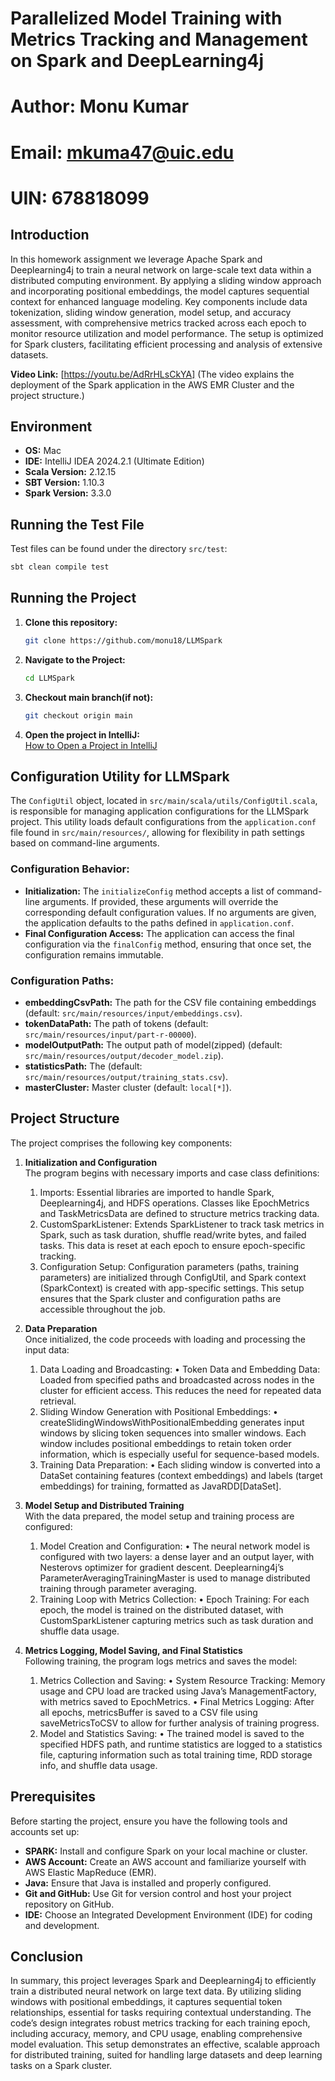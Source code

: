 # Parallelized Model Training with Metrics Tracking and Management on Spark and DeepLearning4j
# Author: Monu Kumar
# Email: mkuma47@uic.edu
# UIN: 678818099

## Introduction
In this homework assignment we leverage Apache Spark and Deeplearning4j to train a neural network on large-scale text data within a distributed computing environment. By applying a sliding window approach and incorporating positional embeddings, the model captures sequential context for enhanced language modeling. Key components include data tokenization, sliding window generation, model setup, and accuracy assessment, with comprehensive metrics tracked across each epoch to monitor resource utilization and model performance. The setup is optimized for Spark clusters, facilitating efficient processing and analysis of extensive datasets.

**Video Link:** [https://youtu.be/AdRrHLsCkYA] (The video explains the deployment of the Spark application in the AWS EMR Cluster and the project structure.)

## Environment
- **OS:** Mac
- **IDE:** IntelliJ IDEA 2024.2.1 (Ultimate Edition)
- **Scala Version:** 2.12.15
- **SBT Version:** 1.10.3
- **Spark Version:** 3.3.0

## Running the Test File
Test files can be found under the directory `src/test`:
```bash
sbt clean compile test
```

## Running the Project
1. **Clone this repository:**
   ```bash
   git clone https://github.com/monu18/LLMSpark
   ```
2. **Navigate to the Project:**
   ```bash
   cd LLMSpark
   ```
3. **Checkout main branch(if not):**
   ```bash
   git checkout origin main
   ```   
4. **Open the project in IntelliJ:**  
   [How to Open a Project in IntelliJ](https://www.jetbrains.com/help/idea/import-project-or-module-wizard.html#open-project)

## Configuration Utility for LLMSpark
The `ConfigUtil` object, located in `src/main/scala/utils/ConfigUtil.scala`, is responsible for managing application configurations for the LLMSpark project. This utility loads default configurations from the `application.conf` file found in `src/main/resources/`, allowing for flexibility in path settings based on command-line arguments.

### Configuration Behavior:
- **Initialization:** The `initializeConfig` method accepts a list of command-line arguments. If provided, these arguments will override the corresponding default configuration values. If no arguments are given, the application defaults to the paths defined in `application.conf`.
- **Final Configuration Access:** The application can access the final configuration via the `finalConfig` method, ensuring that once set, the configuration remains immutable.

### Configuration Paths:
- **embeddingCsvPath:** The path for the CSV file containing embeddings (default: `src/main/resources/input/embeddings.csv`).
- **tokenDataPath:** The path of tokens (default: `src/main/resources/input/part-r-00000`).
- **modelOutputPath:** The output path of model(zipped) (default: `src/main/resources/output/decoder_model.zip`).
- **statisticsPath:** The  (default: `src/main/resources/output/training_stats.csv`).
- **masterCluster:** Master cluster (default: `local[*]`).

## Project Structure
The project comprises the following key components:

1. **Initialization and Configuration**  
   The program begins with necessary imports and case class definitions:

	1.	Imports: Essential libraries are imported to handle Spark, Deeplearning4j, and HDFS operations. Classes like EpochMetrics and TaskMetricsData are defined to structure metrics tracking data.
	2.	CustomSparkListener: Extends SparkListener to track task metrics in Spark, such as task duration, shuffle read/write bytes, and failed tasks. This data is reset at each epoch to ensure epoch-specific tracking.
	3.	Configuration Setup: Configuration parameters (paths, training parameters) are initialized through ConfigUtil, and Spark context (SparkContext) is created with app-specific settings. This setup ensures that the Spark cluster and configuration paths are accessible throughout the job.

2. **Data Preparation**  
   Once initialized, the code proceeds with loading and processing the input data:

	1.	Data Loading and Broadcasting:
	•	Token Data and Embedding Data: Loaded from specified paths and broadcasted across nodes in the cluster for efficient access. This reduces the need for repeated data retrieval.
	2.	Sliding Window Generation with Positional Embeddings:
	•	createSlidingWindowsWithPositionalEmbedding generates input windows by slicing token sequences into smaller windows. Each window includes positional embeddings to retain token order information, which is especially useful for sequence-based models.
	3.	Training Data Preparation:
	•	Each sliding window is converted into a DataSet containing features (context embeddings) and labels (target embeddings) for training, formatted as JavaRDD[DataSet].

3. **Model Setup and Distributed Training**  
   With the data prepared, the model setup and training process are configured:

	1.	Model Creation and Configuration:
	•	The neural network model is configured with two layers: a dense layer and an output layer, with Nesterovs optimizer for gradient descent. Deeplearning4j’s ParameterAveragingTrainingMaster is used to manage distributed training through parameter averaging.
	2.	Training Loop with Metrics Collection:
	•	Epoch Training: For each epoch, the model is trained on the distributed dataset, with CustomSparkListener capturing metrics such as task duration and shuffle data usage.

4. **Metrics Logging, Model Saving, and Final Statistics**  
   Following training, the program logs metrics and saves the model:

	1.	Metrics Collection and Saving:
	•	System Resource Tracking: Memory usage and CPU load are tracked using Java’s ManagementFactory, with metrics saved to EpochMetrics.
	•	Final Metrics Logging: After all epochs, metricsBuffer is saved to a CSV file using saveMetricsToCSV to allow for further analysis of training progress.
	2.	Model and Statistics Saving:
	•	The trained model is saved to the specified HDFS path, and runtime statistics are logged to a statistics file, capturing information such as total training time, RDD storage info, and shuffle data usage.


## Prerequisites
Before starting the project, ensure you have the following tools and accounts set up:
- **SPARK:** Install and configure Spark on your local machine or cluster.
- **AWS Account:** Create an AWS account and familiarize yourself with AWS Elastic MapReduce (EMR).
- **Java:** Ensure that Java is installed and properly configured.
- **Git and GitHub:** Use Git for version control and host your project repository on GitHub.
- **IDE:** Choose an Integrated Development Environment (IDE) for coding and development.

## Conclusion
In summary, this project leverages Spark and Deeplearning4j to efficiently train a distributed neural network on large text data. By utilizing sliding windows with positional embeddings, it captures sequential token relationships, essential for tasks requiring contextual understanding. The code’s design integrates robust metrics tracking for each training epoch, including accuracy, memory, and CPU usage, enabling comprehensive model evaluation. This setup demonstrates an effective, scalable approach for distributed training, suited for handling large datasets and deep learning tasks on a Spark cluster.

